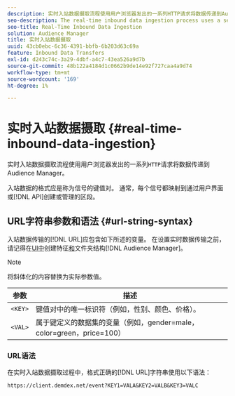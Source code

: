 ```yaml
---
description: 实时入站数据摄取流程使用用户浏览器发出的一系列HTTP请求将数据传递到Audience Manager。
seo-description: The real-time inbound data ingestion process uses a series of HTTP requests from a user's browser to pass in data to Audience Manager.
seo-title: Real-Time Inbound Data Ingestion
solution: Audience Manager
title: 实时入站数据摄取
uuid: 43cb0ebc-6c36-4391-bbfb-6b203d63c69a
feature: Inbound Data Transfers
exl-id: d243c74c-3a29-4dbf-a4c7-43ea526a9d7b
source-git-commit: 48b122a4184d1c0662b9de14e92f727caa4a9d74
workflow-type: tm+mt
source-wordcount: '169'
ht-degree: 1%

---
```


# 实时入站数据摄取 {#real-time-inbound-data-ingestion}

实时入站数据摄取流程使用用户浏览器发出的一系列`HTTP`请求将数据传递到Audience Manager。

<!-- c_rt_inbound_real_time.xml -->

入站数据的格式应是称为信号的键值对。 通常，每个信号都映射到通过用户界面或[!DNL API]创建或管理的区段。

## URL字符串参数和语法 {#url-string-syntax}

入站数据传输的[!DNL URL]应包含如下所述的变量。 在设置实时数据传输之前，请记得在[&#x200B; UI中](../../../features/traits/create-onboarded-rule-based-traits.md)创建特征[和](../../../features/traits/trait-storage.md#create-trait-storage-folder)文件夹结构[!DNL Audience Manager]。

>[!NOTE]
>
>将斜体化的内容替换为实际参数值。

| 参数 | 描述 |
|---|---|
| `<KEY>` | 键值对中的唯一标识符（例如，性别、颜色、价格）。 |
| `<VAL>` | 属于键定义的数据集的变量（例如，gender=male，color=green，price=100） |

### URL语法

在实时入站数据摄取过程中，格式正确的[!DNL URL]字符串使用以下语法：

```
https://client.demdex.net/event?KEY1=VALA&KEY2=VALB&KEY3=VALC
```
